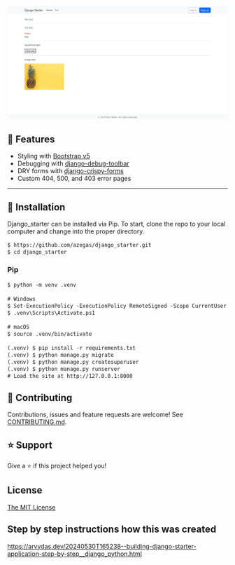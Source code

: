 ![image](image.png)

## 🚀 Features

- Styling with [Bootstrap v5](https://getbootstrap.com/)
- Debugging with [django-debug-toolbar](https://github.com/jazzband/django-debug-toolbar)
- DRY forms with [django-crispy-forms](https://github.com/django-crispy-forms/django-crispy-forms)
- Custom 404, 500, and 403 error pages
----

## 📖 Installation
Django_starter can be installed via Pip. To start, clone the repo to your local
computer and change into the proper directory.

```
$ https://github.com/azegas/django_starter.git
$ cd django_starter
```

### Pip

```
$ python -m venv .venv

# Windows
$ Set-ExecutionPolicy -ExecutionPolicy RemoteSigned -Scope CurrentUser
$ .venv\Scripts\Activate.ps1

# macOS
$ source .venv/bin/activate

(.venv) $ pip install -r requirements.txt
(.venv) $ python manage.py migrate
(.venv) $ python manage.py createsuperuser
(.venv) $ python manage.py runserver
# Load the site at http://127.0.0.1:8000
```
## 🤝 Contributing

Contributions, issues and feature requests are welcome! See [CONTRIBUTING.md](https://github.com/azegas/django_starter/blob/master/CONTRIBUTING.md).

## ⭐️ Support

Give a ⭐️  if this project helped you!

## License

[The MIT License](LICENSE)
## Step by step instructions how this was created
https://arvydas.dev/20240530T165238--building-django-starter-application-step-by-step__django_python.html
